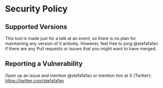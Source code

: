 # Security Policy

## Supported Versions

This tool is made just for a talk at an event, so there is no plan for maintaining any version of it actively.
However, feel free to ping @stefafafan if there are any Pull requests or issues that you might want to have merged.

## Reporting a Vulnerability

Open up an issue and mention @stefafafan or mention him at X (Twitter): https://twitter.com/stefafafan
